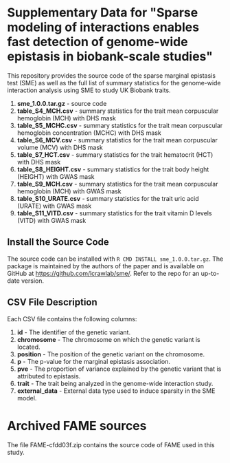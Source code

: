 # Supplementary Data for "Sparse modeling of interactions enables fast detection of genome-wide epistasis in biobank-scale studies"

This repository provides the source code of the sparse marginal epistasis test (SME) as well as the full list of summary statistics for the genome-wide interaction analysis using SME to study 
UK Biobank traits.

1. **sme_1.0.0.tar.gz** - source code
2. **table_S4_MCH.csv** - summary statistics for the trait mean corpuscular
   hemoglobin (MCH) with DHS mask
3. **table_S5_MCHC.csv** - summary statistics for the trait mean corpuscular 
   hemoglobin concentration (MCHC) with DHS mask
4. **table_S6_MCV.csv** - summary statistics for the trait mean corpuscular 
   volume 
   (MCV) with DHS mask
5. **table_S7_HCT.csv** - summary statistics for the trait hematocrit (HCT) with DHS mask
6. **table_S8_HEIGHT.csv** - summary statistics for the trait body height (HEIGHT) with GWAS mask
7. **table_S9_MCH.csv** - summary statistics for the trait mean corpuscular hemoglobin (MCH) with GWAS mask
8. **table_S10_URATE.csv** - summary statistics for the trait uric acid (URATE) with GWAS mask
9. **table_S11_VITD.csv** - summary statistics for the trait vitamin D levels (VITD) with GWAS mask

## Install the Source Code

The source code can be installed with `R CMD INSTALL sme_1.0.0.tar.gz`. The 
package is maintained by the authors of the paper and is available on GitHub
at https://github.com/lcrawlab/sme/. Refer to the repo for an up-to-date 
version.

## CSV File Description

Each CSV file contains the following columns:

1.	**id** - The identifier of the genetic variant.
2.	**chromosome** - The chromosome on which the genetic variant is located.
3.	**position** - The position of the genetic variant on the chromosome.
4.	**p** - The p-value for the marginal epistasis association.
5.	**pve** - The proportion of variance explained by the genetic variant that 
      is attributed to epistasis.
6.	**trait** - The trait being analyzed in the genome-wide interaction study.
7.	**external_data** - External data type used to induce sparsity in the 
      SME model.

# Archived FAME sources

The file FAME-cfdd03f.zip contains the source code of FAME used in this study.
